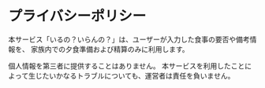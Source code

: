 # プライバシーポリシー

本サービス「いるの？いらんの？」は、ユーザーが入力した食事の要否や備考情報を、
家族内での夕食準備および精算のみに利用します。

個人情報を第三者に提供することはありません。
本サービスを利用したことによって生じたいかなるトラブルについても、運営者は責任を負いません。
